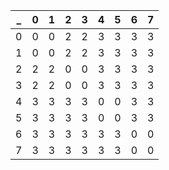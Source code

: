 
  _ | 0 | 1 | 2 | 3 | 4 | 5 | 6 | 7
----|---|---|---|---|---|---|---|---
  0 | 0 | 0 | 2 | 2 | 3 | 3 | 3 | 3 
  1 | 0 | 0 | 2 | 2 | 3 | 3 | 3 | 3 
  2 | 2 | 2 | 0 | 0 | 3 | 3 | 3 | 3 
  3 | 2 | 2 | 0 | 0 | 3 | 3 | 3 | 3 
  4 | 3 | 3 | 3 | 3 | 0 | 0 | 3 | 3 
  5 | 3 | 3 | 3 | 3 | 0 | 0 | 3 | 3 
  6 | 3 | 3 | 3 | 3 | 3 | 3 | 0 | 0 
  7 | 3 | 3 | 3 | 3 | 3 | 3 | 0 | 0 

  